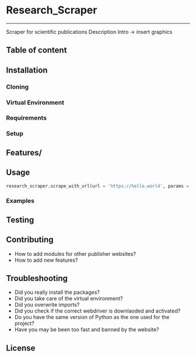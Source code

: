 # Research_Scraper

---

Scraper for scientific publications
Description
Intro -> insert graphics


## Table of content

## Installation
### Cloning
### Virtual Environment
### Requirements
### Setup

## Features/

## Usage
````python
research_scraper.scrape_with_url(url = 'https://hello.world', params = 'main', output? = 'output.csv', sleep = 1)
````
    
### Examples

## Testing

## Contributing
- How to add modules for other publisher websites?
- How to add new features?

## Troubleshooting
- Did you really install the packages?
- Did you take care of the virtual environment?
- Did you overwrite imports?
- Did you check if the correct webdriver is downlaoded and activated?
- Do you have the same version of Python as the one used for the project?
- Have you may be been too fast and banned by the website?

## License

